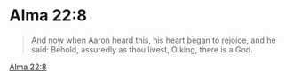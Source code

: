 # Alma 22:8

> And now when Aaron heard this, his heart began to rejoice, and he said: Behold, assuredly as thou livest, O king, there is a God.

[Alma 22:8](https://www.churchofjesuschrist.org/study/scriptures/bofm/alma/22?lang=eng&id=p8#p8)


